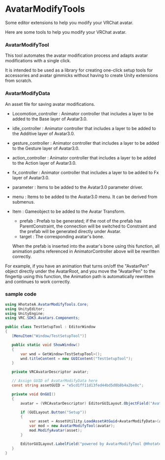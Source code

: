 # AvatarModifyTools

Some editor extensions to help you modify your VRChat avatar.

Here are some tools to help you modify your VRChat avatar.

### AvatarModifyTool
 This tool automates the avatar modification process and adapts avatar modifications with a single click.

 It is intended to be used as a library for creating one-click setup tools for accessories and avatar gimmicks without having to create Unity extensions from scratch.

### AvatarModifyData
  An asset file for saving avatar modifications.

 - Locomotion_controller : Animator controller that includes a layer to be added to the Base layer of Avatar3.0.
 - idle_controller : Animator controller that includes a layer to be added to the Additive layer of Avatar3.0.
 - gesture_controller : Animator controller that includes a layer to be added to the Gesture layer of Avatar3.0.
 - action_controller : Animator controller that includes a layer to be added to the Action layer of Avatar3.0.
 - fx_controller : Animator controller that includes a layer to be added to Fx layer of Avatar3.0.

 - parameter : Items to be added to the Avatar3.0 parameter driver.
 - menu : Items to be added to the Avatar3.0 menu. It can be derived from submenus.

 - Item : Gameobject to be added to the Avatar Transform.
    - prefab : Prefab to be generated; if the root of the prefab has ParentConstraint, the connection will be switched to Constraint and the prefab will be generated directly under Avatar.
    - target : The corresponding avatar's bone.

    When the prefab is inserted into the avatar's bone using this function, all animation paths referenced in AnimatorController above will be rewritten correctly.

  For example, if you have an animation that turns on/off the "AvatarPen" object directly under the AvatarRoot, and you move the "AvatarPen" to the fingertip using this function, the Animation path is automatically rewritten and continues to work correctly.

 ### sample code

 ```c#
using HhotateA.AvatarModifyTools.Core;
using UnityEditor;
using UnityEngine;
using VRC.SDK3.Avatars.Components;

public class TestSetupTool : EditorWindow
{
    [MenuItem("Window/TestSetupTool")]

    public static void ShowWindow()
    {
        var wnd = GetWindow<TestSetupTool>();
        wnd.titleContent = new GUIContent("TestSetupTool");
    }

    private VRCAvatarDescriptor avatar;

    // Assign GUID of AvatarModifyData here
    const string assetGUID = "e5cd1ff11d13fed44bd5d0b8b4a2be8c";

    private void OnGUI()
    {
        avatar = (VRCAvatarDescriptor) EditorGUILayout.ObjectField("Avatar", avatar, typeof(VRCAvatarDescriptor), true);

        if (GUILayout.Button("Setup"))
        {
            var asset = AssetUtility.LoadAssetAtGuid<AvatarModifyData>(assetGUID);
            var mod = new AvatarModifyTool(avatar);
            mod.ModifyAvatar(asset);
        }

        EditorGUILayout.LabelField("powered by AvatarModifyTool @HhotateA_xR");
    }
}
```

